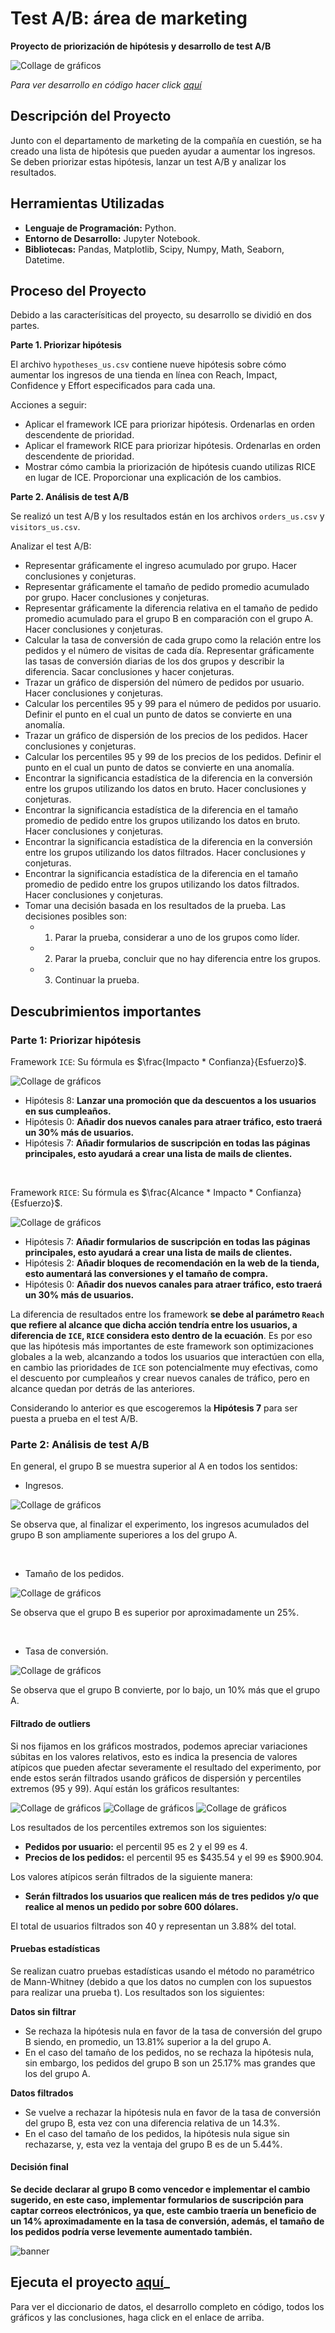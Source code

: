 # Test A/B: área de marketing
__Proyecto de priorización de hipótesis y desarrollo de test A/B__

<image src="https://github.com/BastianLQ/Test-A-B-marketing/blob/main/Images/banner.png" alt="Collage de gráficos">

_Para ver desarrollo en código hacer click [aquí](https://github.com/BastianLQ/Test-A-B-marketing/blob/main/Notebook.ipynb)_

## Descripción del Proyecto
Junto con el departamento de marketing de la compañía en cuestión, se ha creado una lista de hipótesis que pueden ayudar a aumentar los ingresos. 
Se deben priorizar estas hipótesis, lanzar un test A/B y analizar los resultados.
  
## Herramientas Utilizadas
- __Lenguaje de Programación:__ Python.
- __Entorno de Desarrollo:__ Jupyter Notebook.
- __Bibliotecas:__ Pandas, Matplotlib, Scipy, Numpy, Math, Seaborn, Datetime.

## Proceso del Proyecto
Debido a las caracterísiticas del proyecto, su desarrollo se dividió en dos partes.

__Parte 1. Priorizar hipótesis__

El archivo `hypotheses_us.csv` contiene nueve hipótesis sobre cómo aumentar los ingresos de una tienda en línea con Reach, Impact, Confidence y Effort especificados para cada una.

Acciones a seguir:

- Aplicar el framework ICE para priorizar hipótesis. Ordenarlas en orden descendente de prioridad.
- Aplicar el framework RICE para priorizar hipótesis. Ordenarlas en orden descendente de prioridad.
- Mostrar cómo cambia la priorización de hipótesis cuando utilizas RICE en lugar de ICE. Proporcionar una explicación de los cambios.

__Parte 2. Análisis de test A/B__

Se realizó un test A/B y los resultados están en los archivos `orders_us.csv` y `visitors_us.csv`.

Analizar el test A/B:

- Representar gráficamente el ingreso acumulado por grupo. Hacer conclusiones y conjeturas.
- Representar gráficamente el tamaño de pedido promedio acumulado por grupo. Hacer conclusiones y conjeturas.
- Representar gráficamente la diferencia relativa en el tamaño de pedido promedio acumulado para el grupo B en comparación con el grupo A. Hacer conclusiones y conjeturas.
- Calcular la tasa de conversión de cada grupo como la relación entre los pedidos y el número de visitas de cada día. Representar gráficamente las tasas de conversión diarias de los dos grupos y describir la diferencia. Sacar conclusiones y hacer conjeturas.
- Trazar un gráfico de dispersión del número de pedidos por usuario. Hacer conclusiones y conjeturas.
- Calcular los percentiles 95 y 99 para el número de pedidos por usuario. Definir el punto en el cual un punto de datos se convierte en una anomalía.
- Trazar un gráfico de dispersión de los precios de los pedidos. Hacer conclusiones y conjeturas.
- Calcular los percentiles 95 y 99 de los precios de los pedidos. Definir el punto en el cual un punto de datos se convierte en una anomalía.
- Encontrar la significancia estadística de la diferencia en la conversión entre los grupos utilizando los datos en bruto. Hacer conclusiones y conjeturas.
- Encontrar la significancia estadística de la diferencia en el tamaño promedio de pedido entre los grupos utilizando los datos en bruto. Hacer conclusiones y conjeturas.
- Encontrar la significancia estadística de la diferencia en la conversión entre los grupos utilizando los datos filtrados. Hacer conclusiones y conjeturas.
- Encontrar la significancia estadística de la diferencia en el tamaño promedio de pedido entre los grupos utilizando los datos filtrados. Hacer conclusiones y conjeturas.
- Tomar una decisión basada en los resultados de la prueba. Las decisiones posibles son: 
    - 1. Parar la prueba, considerar a uno de los grupos como líder. 
    - 2. Parar la prueba, concluir que no hay diferencia entre los grupos. 
    - 3. Continuar la prueba.

## Descubrimientos importantes
### Parte 1: Priorizar hipótesis
Framework `ICE`: Su fórmula es $\frac{Impacto * Confianza}{Esfuerzo}$.

<image src="https://github.com/BastianLQ/Test-A-B-marketing/blob/main/Images/output_31_0.png" alt="Collage de gráficos">

- Hipótesis 8: __Lanzar una promoción que da descuentos a los usuarios en sus cumpleaños.__
- Hipótesis 0: __Añadir dos nuevos canales para atraer tráfico, esto traerá un 30% más de usuarios.__
- Hipótesis 7: __Añadir formularios de suscripción en todas las páginas principales, esto ayudará a crear una lista de mails de clientes.__

<br>

Framework `RICE`: Su fórmula es $\frac{Alcance * Impacto * Confianza}{Esfuerzo}$.

<image src="https://github.com/BastianLQ/Test-A-B-marketing/blob/main/Images/output_37_0.png" alt="Collage de gráficos">

- Hipótesis 7: __Añadir formularios de suscripción en todas las páginas principales, esto ayudará a crear una lista de mails de clientes.__
- Hipótesis 2: __Añadir bloques de recomendación en la web de la tienda, esto aumentará las conversiones y el tamaño de compra.__
- Hipótesis 0: __Añadir dos nuevos canales para atraer tráfico, esto traerá un 30% más de usuarios.__

La diferencia de resultados entre los framework __se debe al parámetro `Reach` que refiere al alcance que dicha acción tendría entre los usuarios, a diferencia de `ICE`, `RICE` considera esto dentro de la ecuación__. Es por eso que las hipótesis más importantes de este framework son optimizaciones globales a la web, alcanzando a todos los usuarios que interactúen con ella, en cambio las prioridades de `ICE` son potencialmente muy efectivas, como el descuento por cumpleaños y crear nuevos canales de tráfico, pero en alcance quedan por detrás de las anteriores.

Considerando lo anterior es que escogeremos la __Hipótesis 7__ para ser puesta a prueba en el test A/B.

### Parte 2: Análisis de test A/B
En general, el grupo B se muestra superior al A en todos los sentidos:

- Ingresos.

<image src="https://github.com/BastianLQ/Test-A-B-marketing/blob/main/Images/output_54_0.png" alt="Collage de gráficos">

Se observa que, al finalizar el experimento, los ingresos acumulados del grupo B son ampliamente superiores a los del grupo A.

<br>

- Tamaño de los pedidos.

<image src="https://github.com/BastianLQ/Test-A-B-marketing/blob/main/Images/output_64_0.png" alt="Collage de gráficos">

Se observa que el grupo B es superior por aproximadamente un 25%.

<br>

- Tasa de conversión.

<image src="https://github.com/BastianLQ/Test-A-B-marketing/blob/main/Images/output_74_0.png" alt="Collage de gráficos">

Se observa que el grupo B convierte, por lo bajo, un 10% más que el grupo A.

#### Filtrado de outliers

Si nos fijamos en los gráficos mostrados, podemos apreciar variaciones súbitas en los valores relativos, esto es indica la presencia de valores atípicos que pueden afectar severamente el resultado del experimento, por ende estos serán filtrados usando gráficos de dispersión y percentiles extremos (95 y 99). Aquí están los gráficos resultantes:

<image src="https://github.com/BastianLQ/Test-A-B-marketing/blob/main/Images/output_80_0.png" alt="Collage de gráficos">
<image src="https://github.com/BastianLQ/Test-A-B-marketing/blob/main/Images/output_85_0.png" alt="Collage de gráficos">
<image src="https://github.com/BastianLQ/Test-A-B-marketing/blob/main/Images/output_85_1.png" alt="Collage de gráficos">

Los resultados de los percentiles extremos son los siguientes:
- __Pedidos por usuario:__ el percentil 95 es 2 y el 99 es 4.
- __Precios de los pedidos:__ el percentil 95 es $435.54 y el 99 es $900.904.

Los valores atípicos serán filtrados de la siguiente manera:
- __Serán filtrados los usuarios que realicen más de tres pedidos y/o que realice al menos un pedido por sobre 600 dólares.__

El total de usuarios filtrados son 40 y representan un 3.88% del total.

#### Pruebas estadísticas
Se realizan cuatro pruebas estadísticas usando el método no paramétrico de Mann-Whitney (debido a que los datos no cumplen con los supuestos para realizar una prueba t). Los resultados son los siguientes:

__Datos sin filtrar__
- Se rechaza la hipótesis nula en favor de la tasa de conversión del grupo B siendo, en promedio, un 13.81% superior a la del grupo A.
- En el caso del tamaño de los pedidos, no se rechaza la hipótesis nula, sin embargo, los pedidos del grupo B son un 25.17% mas grandes que los del grupo A.

__Datos filtrados__
- Se vuelve a rechazar la hipótesis nula en favor de la tasa de conversión del grupo B, esta vez con una diferencia relativa de un 14.3%.
- En el caso del tamaño de los pedidos, la hipótesis nula sigue sin rechazarse, y, esta vez la ventaja del grupo B es de un 5.44%.

#### Decisión final
__Se decide declarar al grupo B como vencedor e implementar el cambio sugerido, en este caso, implementar formularios de suscripción para captar correos electrónicos, ya que, este cambio traería un beneficio de un 14% aproximadamente en la tasa de conversión, además, el tamaño de los pedidos podría verse levemente aumentado también.__

<image src="https://github.com/BastianLQ/Test-A-B-marketing/blob/main/Images/mail.png" alt="banner">
  
## Ejecuta el proyecto [aquí](https://github.com/BastianLQ/Test-A-B-marketing/blob/main/Notebook.ipynb)_
Para ver el diccionario de datos, el desarrollo completo en código, todos los gráficos y las conclusiones, haga click en el enlace de arriba.
